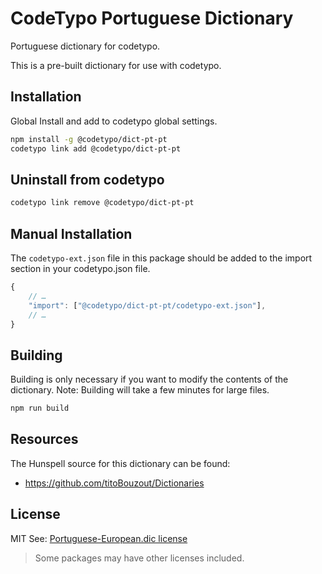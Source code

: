 # CodeTypo Portuguese Dictionary

Portuguese dictionary for codetypo.

This is a pre-built dictionary for use with codetypo.

## Installation

Global Install and add to codetypo global settings.

```sh
npm install -g @codetypo/dict-pt-pt
codetypo link add @codetypo/dict-pt-pt
```

## Uninstall from codetypo

```sh
codetypo link remove @codetypo/dict-pt-pt
```

## Manual Installation

The `codetypo-ext.json` file in this package should be added to the import section in your codetypo.json file.

```javascript
{
    // …
    "import": ["@codetypo/dict-pt-pt/codetypo-ext.json"],
    // …
}
```

## Building

Building is only necessary if you want to modify the contents of the dictionary. Note: Building will take a few minutes for large files.

```sh
npm run build
```

## Resources

The Hunspell source for this dictionary can be found:

- https://github.com/titoBouzout/Dictionaries

## License

MIT
See: [Portuguese-European.dic license](https://github.com/khulnasoft/codetypo/blob/main/dictionaries/pt_PT/src/hunspell/LICENSE)

> Some packages may have other licenses included.
